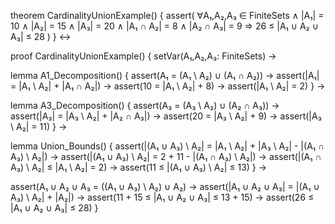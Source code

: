 theorem CardinalityUnionExample() {
  assert(
    ∀A₁,A₂,A₃ ∈ FiniteSets ∧
    |A₁| = 10 ∧ |A₂| = 15 ∧ |A₃| = 20 ∧
    |A₁ ∩ A₂| = 8 ∧ |A₂ ∩ A₃| = 9 
    ⇒ 26 ≤ |A₁ ∪ A₂ ∪ A₃| ≤ 28
  )
} ↔

proof CardinalityUnionExample() {
  setVar(A₁,A₂,A₃: FiniteSets) →
  
  lemma A1_Decomposition() {
    assert(A₁ = (A₁ \ A₂) ∪ (A₁ ∩ A₂)) →
    assert(|A₁| = |A₁ \ A₂| + |A₁ ∩ A₂|) →
    assert(10 = |A₁ \ A₂| + 8) →
    assert(|A₁ \ A₂| = 2)
  } →

  lemma A3_Decomposition() {
    assert(A₃ = (A₃ \ A₂) ∪ (A₂ ∩ A₃)) →
    assert(|A₃| = |A₃ \ A₂| + |A₂ ∩ A₃|) →
    assert(20 = |A₃ \ A₂| + 9) →
    assert(|A₃ \ A₂| = 11)
  } →

  lemma Union_Bounds() {
    assert(|(A₁ ∪ A₃) \ A₂| = |A₁ \ A₂| + |A₃ \ A₂| - |(A₁ ∩ A₃) \ A₂|) →
    assert(|(A₁ ∪ A₃) \ A₂| = 2 + 11 - |(A₁ ∩ A₃) \ A₂|) →
    assert(|(A₁ ∩ A₃) \ A₂| ≤ |A₁ \ A₂| = 2) →
    assert(11 ≤ |(A₁ ∪ A₃) \ A₂| ≤ 13)
  } →

  assert(A₁ ∪ A₂ ∪ A₃ = ((A₁ ∪ A₃) \ A₂) ∪ A₂) →
  assert(|A₁ ∪ A₂ ∪ A₃| = |(A₁ ∪ A₃) \ A₂| + |A₂|) →
  assert(11 + 15 ≤ |A₁ ∪ A₂ ∪ A₃| ≤ 13 + 15) →
  assert(26 ≤ |A₁ ∪ A₂ ∪ A₃| ≤ 28)
}